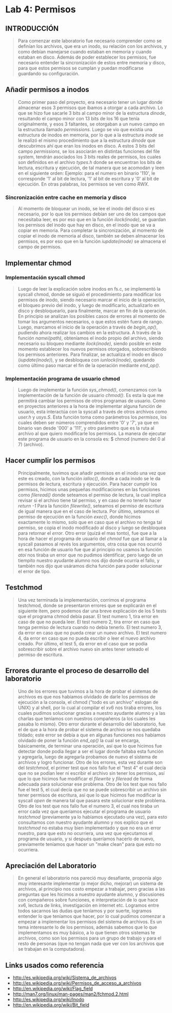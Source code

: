 Lab 4: Permisos
===============

INTRODUCCIÓN
------------

> Para comenzar este laboratorio fue necesario comprender como se definían los
>archivos, que era un inodo, su relación con los archivos, y como debían
>manejarse cuando estaban en memoria y cuando estaban en disco.
> Además de poder establecer los permisos, fue necesario entender la
>sincronización de estos entre memoria y disco, para que estos permisos se
>cumplan y puedan modificarse guardando su configuración.

Añadir permisos a inodos
------------------------

> Como primer paso del proyecto, era necesario tener un lugar donde almacenar
>esos 3 permisos que íbamos a otorgar a cada archivo.
> Lo que se hizo fue sacarle 3 bits al campo minor de la estructura *dinode*,
>resultando el campo minor con 13 bits de los 16 que tenía originalmente,
>y esos 3 faltantes, se otorgaban a un nuevo campo en la estructura llamado
>*permissions*.
> Luego se vio que existía una estructura de inodos en memoria, por lo que a la
>estructura *inode* se le realizó el mismo procedimiento que a la estructura
>*dinode* que descubrimos ahí que eran los inodos en disco.
>  A estos 3 bits del campo *permissions*, se los asociarán en distintas funciones
>del file system, tendrán asociados los 3 bits reales de permisos, los cuales son
>definidos en el archivo *types.h* donde se encuentran los bits de lectura,
>escritura y ejecución, de tal manera que se acomodan y leen en el siguiente
>orden:
>      Ejemplo: para el numero en binario '110', le corresponde '1' al bit de
>lectura, '1' al bit de escritura y '0' al bit de ejecución. En otras palabras,
>los permisos se ven como *RWX*.

### Sincronización entre cache en memoria y disco

> Al momento de bloquear un inodo, se lee el inodo del disco si es necesario,
>por lo que los permisos debían ser uno de los campos que necesitaba leer,
>es por eso que en la función *ilock(inode)*, se guardan los permisos del inodo
>que hay en disco, en el inodo que se va a copiar en memoria.
> Para completar la sincronización, al momento de copiar el inodo de memoria
>al disco, también se deben almacenar los permisos, es por eso que en la función
>*iupdate(inode)* se almacena el campo de permisos.

Implementar chmod
-----------------

### Implementación syscall chmod

> Luego de leer la explicación sobre inodos en fs.c, se implementó la syscall
>chmod, donde se siguió el procedimiento para modificar los permisos de inodo,
>siendo necesario marcar el inicio de la operación, el bloqueo previo del inodo,
>y luego de modificarlo, actualizarlo en disco y desbloquearlo, para finalmente,
>marcar en fin de la operación.
> En principio se analizan los posibles casos de errores al momento de tomar los
>argumentos necesarios, o que estos estén fuera de rango.
> Luego, marcamos el inicio de la operación a través de *begin_op()*,
>pudiendo ahora realizar los cambios en la estructura.
> A través de la función *namei(path)*, obteníamos el inodo propio del archivo,
>siendo necesario su bloqueo mediante *ilock(inode)*, siendo posible en este
>momento establecer los nuevos permisos otorgados, sobrescribiendo los permisos
>anteriores.
> Para finalizar, se actualiza el inodo en disco (*iupdate(inode)*), y se
>desbloquea con *iunlock(inode)*, quedando como último paso marcar el fin de la
>operación mediante *end_op()*.

### Implementación programa de usuario chmod

>  Luego de implementar la función *sys_chmod()*, comenzamos con la implementación
>de la función de usuario *chmod()*. Es esta la que me permitirá cambiar los
>permisos de otros programas de usuario.
>  Como en proyectos anteriores a la hora de implementar alguna función de usuario,
>esta interactúa con la syscall a través de otros archivos como *user.h* y *usys.S*.
>  Esta función toma como parámetros los *permisos*, los cuales deben ser números
>comprendidos entre '0' y '7', ya que en binario van desde '000' a '111', y otro
>parámetro que es la ruta al archivo al que quiero modificarle los permisos.
>  La manera de ejecutar este programa de usuario en la consola es:
>$ chmod (numero del 0 al 7) (archivo).

Hacer cumplir los permisos
--------------------------

>  Principalmente, tuvimos que añadir permisos en el inodo una vez que este es
>creado, con la función *ialloc()*, donde a cada inodo se le da permisos de
>lectura, escritura y ejecución.
>  Para hacer cumplir los permisos, hicimos unas pequeñas modificaciones en las
>funciones como *fileread()* donde seteamos el permiso de lectura, la cual implica
>revisar si el archivo tiene tal permiso, y en caso de no tenerlo hacer *return -1*
>Para la función *filewrite()*, seteamos el permiso de escritura de igual manera
>que en el caso de lectura. Por último, seteamos el permiso de ejecución en la
>función *exec()*, donde hicimos exactamente lo mismo, solo que en caso que el
>archivo no tenga tal permiso, se copia el inodo modificado al disco y luego se
>desbloquea para retornar el *error*.
>  Otro error (quizá el mas tonto), fue que a la hora de hacer el programa de
>usuario del *chmod* fue que al llamar a la syscall pasamos al revés los argumentos,
>otra cosa que nos ocurrió en esa función de usuario fue que al principio no usamos
>la función *atoi* nos tiraba un error que no pudimos identificar, pero luego de un
>tiempito nuestro ayudante alumno nos dijo donde ocurría el fallo, y también nos
>dijo que usáramos dicha función para poder solucionar el error de tipo.

Testchmod
---------
>  Una vez terminada la implementación, corrimos el programa testchmod, donde se
>presentaron errores que se explicarán en el siguiente ítem, pero podemos dar una
>breve explicación de los 5 tests que el programa chmod debía pasar.
>  El test numero 1, tira error en caso de que no pueda leer.
>  El test numero 2, tira error en caso que tenga permiso de lectura cuando no
>debía tenerlo.
>  El test numero 3, da error en caso que no pueda crear un nuevo archivo.
>  El test numero 4, da error en caso que no pueda escribir o leer el nuevo archivo
>creado.
>  Por último, el test 5, da error en el caso que se podía sobrescribir sobre
>el archivo nuevo sin antes tener seteado el permiso de escritura.

Errores durante el proceso de desarrollo del laboratorio
--------------------------------------------------------
> Uno de los errores que tuvimos a la hora de probar el sistemas de archivos es que
>nos habíamos olvidado de darle los permisos de ejecución a la consola, el chmod
>("todo es un archivo" eslogan de UNIX) y al shell, por lo cual al compilar el
>xv6 nos tiraba errores, los cuales pudimos solucionar gracias a nuestro ayudante
>alumno y a las charlas que teníamos con nuestros compañeros (a los cuales les
>pasaba lo mismo).
> Otro error durante el desarrollo del laboratorio, fue el de que a la hora de
>probar el sistema de archivo se nos quedaba tildado;
>este error se debía a que en algunas funciones nos habíamos olvidado de poner
>la función *end_op()* la cual se encarga, básicamente, de terminar una operación,
>así que lo que hicimos fue detectar donde podía llegar a ser el lugar donde faltaba
>esta función y agregarla, luego de agregarla probamos de nuevo el sistema de archivos
>y logro funcionar.
>  Otro de los errores, esta vez durante son del *testchmod*, el primer test que
>nos fallo fue el "test 4" el cual decía que no se podían leer ni escribir el 
>archivo sin tener los permisos, así que lo que hicimos fue modificar el 
>*filewrite* y *fileread* de forma adecuada para solucionar ese problema.
>  Otro de los test que nos fallo fue el test 5, el cual decía que no se puede
>sobrescribir un archivo sin tener permisos de escritura, así que lo que hicimos
>fue modificar la syscall *open* de manera tal que pasara este solucionar este 
>problema.
>  Otro de los test que nos fallo fue el numero 3, el cual nos tiraba un error
>cada vez que queríamos ejecutar el programa de usuario *testchmod* (previamente
>ya lo habíamos ejecutado una vez), para esto consultamos con nuestro ayudante alumno
>y nos explico que el *testchmod* no estaba muy bien implementado y que no era un
>error nuestro, para que esto no ocurriera, una vez que ejecutamos el programa de
>usuario, y si después queríamos hacerlo de nuevo, previamente teníamos que hacer
>un "make clean" para que esto no ocurriera.


Apreciación del Laboratorio
---------------------------
>  En general el laboratorio nos pareció muy desafiante, proponía algo muy
>interesante implementar (o mejor dicho, mejorar) un sistema de archivos, al
>principio nos costo empezar a trabajar, pero gracias a las
>preguntas que les hicimos a nuestro ayudante alumno, y discusiones con compañeros
>sobre funciones, e interpretación de lo que hace xv6, lectura de links, 
>investigación en internet etc. Logramos entre todos sacarnos las dudas que 
>teníamos y por suerte, logramos entender lo que teníamos que hacer, por lo cual
>pudimos comenzar a empezar a implementar los permisos del sistema de archivos.
>  Es un tema interesante lo de los permisos, además sabemos que lo que implementamos
>es muy básico, a lo que tienen otros sistemas te archivos, como son los permisos
>para un grupo de trabajo y para el resto de personas (que no tengan nada que ver
>con los archivos que se trabajan en la computadora).


Links usados como referencia
----------------------------
* http://es.wikipedia.org/wiki/Sistema_de_archivos
* http://es.wikipedia.org/wiki/Permisos_de_acceso_a_archivos
* http://en.wikipedia.org/wiki/Flag_field
* http://man7.org/linux/man-pages/man2/fchmod.2.html
* http://es.wikipedia.org/wiki/Inodo
* http://en.wikipedia.org/wiki/Bit_field
